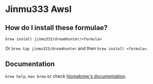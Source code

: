 # Jinmu333 Awsl

## How do I install these formulae?

`brew install jinmu333/dreamhunter/<formula>`

Or `brew tap jinmu333/dreamhunter` and then `brew install <formula>`.

## Documentation

`brew help`, `man brew` or check [Homebrew's documentation](https://docs.brew.sh).
